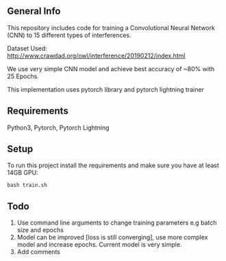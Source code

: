 ## General Info
This repository includes code for training a Convolutional Neural Network (CNN) to 15 different types of interferences.

Dataset Used: http://www.crawdad.org/owl/interference/20190212/index.html

We use very simple CNN model and achieve best accuracy of ~80% with 25 Epochs.

This implementation uses pytorch library and pytorch lightning trainer

## Requirements
Python3, Pytorch, Pytorch Lightning

## Setup
To run this project install the requirements and make sure you have at least 14GB GPU:
```
bash train.sh
```

## Todo
1. Use command line arguments to change training parameters e.g batch size and epochs
2. Model can be improved [loss is still converging], use more complex model and increase epochs. Current model is very simple.
3. Add comments
